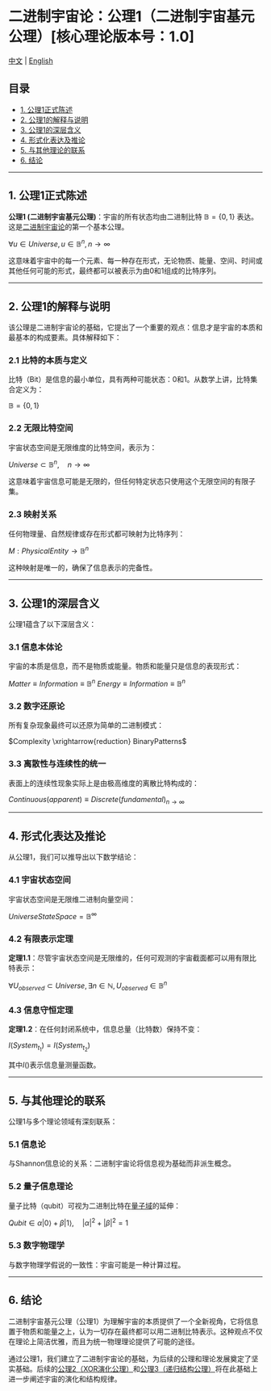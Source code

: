 # 二进制宇宙论：公理1（二进制宇宙基元公理）[核心理论版本号：1.0]

[中文](formal_theory_binary_axiom1.md) | [English](formal_theory_binary_axiom1_en.md)

## 目录
- [1. 公理1正式陈述](#1-公理1正式陈述)
- [2. 公理1的解释与说明](#2-公理1的解释与说明)
- [3. 公理1的深层含义](#3-公理1的深层含义)
- [4. 形式化表达及推论](#4-形式化表达及推论)
- [5. 与其他理论的联系](#5-与其他理论的联系)
- [6. 结论](#6-结论)

---

## 1. 公理1正式陈述

**公理1 (二进制宇宙基元公理)**：宇宙的所有状态均由二进制比特 $`\mathbb{B} = \{0, 1\}`$ 表达。这是[二进制宇宙论](formal_theory_binary_core.md#1-公理定义axioms)的第一个基本公理。

$`
\forall u \in Universe, u \in \mathbb{B}^{n}, n \rightarrow \infty
`$

这意味着宇宙中的每一个元素、每一种存在形式，无论物质、能量、空间、时间或其他任何可能的形式，最终都可以被表示为由0和1组成的比特序列。

---

## 2. 公理1的解释与说明

该公理是二进制宇宙论的基础，它提出了一个重要的观点：信息才是宇宙的本质和最基本的构成要素。具体解释如下：

### 2.1 比特的本质与定义

比特（Bit）是信息的最小单位，具有两种可能状态：0和1。从数学上讲，比特集合定义为：

$`\mathbb{B} = \{0, 1\}`$

### 2.2 无限比特空间

宇宙状态空间是无限维度的比特空间，表示为：

$`Universe \subset \mathbb{B}^{n}, \quad n \rightarrow \infty`$

这意味着宇宙信息可能是无限的，但任何特定状态只使用这个无限空间的有限子集。

### 2.3 映射关系

任何物理量、自然规律或存在形式都可映射为比特序列：

$`M: PhysicalEntity \rightarrow \mathbb{B}^{n}`$

这种映射是唯一的，确保了信息表示的完备性。

---

## 3. 公理1的深层含义

公理1蕴含了以下深层含义：

### 3.1 信息本体论

宇宙的本质是信息，而不是物质或能量。物质和能量只是信息的表现形式：

$`Matter \equiv Information \equiv \mathbb{B}^{n}`$
$`Energy \equiv Information \equiv \mathbb{B}^{n}`$

### 3.2 数字还原论

所有复杂现象最终可以还原为简单的二进制模式：

$`Complexity \xrightarrow{reduction} BinaryPatterns`$

### 3.3 离散性与连续性的统一

表面上的连续性现象实际上是由极高维度的离散比特构成的：

$`Continuous(apparent) \equiv Discrete(fundamental)_{n \rightarrow \infty}`$

---

## 4. 形式化表达及推论

从公理1，我们可以推导出以下数学结论：

### 4.1 宇宙状态空间

宇宙状态空间是无限维二进制向量空间：

$`UniverseStateSpace = \mathbb{B}^{\infty}`$

### 4.2 有限表示定理

**定理1.1**：尽管宇宙状态空间是无限维的，任何可观测的宇宙截面都可以用有限比特表示：

$`\forall U_{observed} \subset Universe, \exists n \in \mathbb{N}, U_{observed} \in \mathbb{B}^{n}`$

### 4.3 信息守恒定理

**定理1.2**：在任何封闭系统中，信息总量（比特数）保持不变：

$`I(System_{t_1}) = I(System_{t_2})`$

其中$`I()`$表示信息量测量函数。

---

## 5. 与其他理论的联系

公理1与多个理论领域有深刻联系：

### 5.1 信息论

与Shannon信息论的关系：二进制宇宙论将信息视为基础而非派生概念。

### 5.2 量子信息理论

量子比特（qubit）可视为二进制比特在[量子域](formal_theory_binary_quantum-classical_unified.md#2-量子态的形式化定义)的延伸：

$`Qubit \in \alpha|0\rangle + \beta|1\rangle, \quad |\alpha|^2 + |\beta|^2 = 1`$

### 5.3 数字物理学

与数字物理学假说的一致性：宇宙可能是一种计算过程。

---

## 6. 结论

二进制宇宙基元公理（公理1）为理解宇宙的本质提供了一个全新视角，它将信息置于物质和能量之上，认为一切存在最终都可以用二进制比特表示。这种观点不仅在理论上简洁优雅，而且为统一物理理论提供了可能的途径。

通过公理1，我们建立了二进制宇宙论的基础，为后续的公理和理论发展奠定了坚实基础。后续的[公理2（XOR演化公理）](formal_theory_binary_axiom2.md)和[公理3（递归结构公理）](formal_theory_binary_axiom3.md)将在此基础上进一步阐述宇宙的演化和结构规律。 